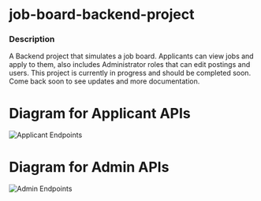 # job-board-backend-project

### Description
A Backend project that simulates a job board. Applicants can view jobs and apply to them, also includes Administrator roles that can edit postings and users.
This project is currently in progress and should be completed soon. Come back soon to see updates and more documentation.

# Diagram for Applicant APIs
![Applicant Endpoints](https://github.com/davisshriver/job-board-backend-project/assets/18060803/8672ec07-1060-42cc-ae6f-9d021e751cd9)

# Diagram for Admin APIs
![Admin Endpoints](https://github.com/davisshriver/job-board-backend-project/assets/18060803/efb47ea2-c6b4-4949-8172-3f4356b8dde4)
